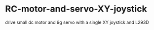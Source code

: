 # RC-motor-and-servo-XY-joystick
drive small dc motor and 9g servo with a single XY joystick and L293D

